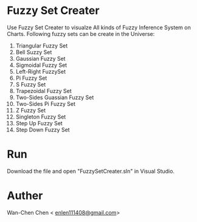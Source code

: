 
# Fuzzy Set Creater
Use Fuzzy Set Creater to visualze All kinds of Fuzzy Inference System on Charts.
Following fuzzy sets can be create in the Universe:
1. Triangular Fuzzy Set
2. Bell Suzzy Set
3. Gaussian Fuzzy Set
4. Sigmoidal Fuzzy Set
5. Left-Right FuzzySet
6. Pi Fuzzy Set
7. S Fuzzy Set
8. Trapezoidal Fuzzy Set
9. Two-Sides Guassian Fuzzy Set
10. Two-Sides Pi Fuzzy Set
11. Z Fuzzy Set
12. Singleton Fuzzy Set
13. Step Up Fuzzy Set
14. Step Down Fuzzy Set
# Run
Download the file and open "FuzzySetCreater.sln" in Visual Studio.
# Auther
Wan-Chen Chen < enlen111408@gmail.com>
